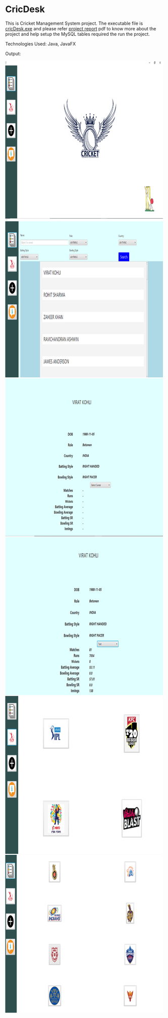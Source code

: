 # CricDesk
This is Cricket Management System project. The executable file is [cricDesk.exe](https://github.com/sanjuGoudru/CricDesk/blob/master/cricDesk.exe) and please refer [project report](https://github.com/sanjuGoudru/CricDesk/blob/master/DBMS%20FINAL%20PROJECT%20REPORT.pdf) pdf to know more about the project and help setup the MySQL tables required the run the project.

Technologies Used: Java, JavaFX

Output:

<img src="https://github.com/sanjuGoudru/CricDesk/blob/master/Screenshots/Picture1.png" width="500" height="500">

<img src="https://github.com/sanjuGoudru/CricDesk/blob/master/Screenshots/Picture2.png" width="500" height="500">

<img src="https://github.com/sanjuGoudru/CricDesk/blob/master/Screenshots/Picture3.png" width="500" height="500">

<img src="https://github.com/sanjuGoudru/CricDesk/blob/master/Screenshots/Picture4.png" width="500" height="500">

<img src="https://github.com/sanjuGoudru/CricDesk/blob/master/Screenshots/Picture5.png" width="500" height="500">

<img src="https://github.com/sanjuGoudru/CricDesk/blob/master/Screenshots/Picture6.png" width="500" height="500">
